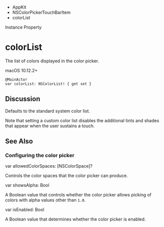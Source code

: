 

- AppKit
- NSColorPickerTouchBarItem
-  colorList 

Instance Property

# colorList

The list of colors displayed in the color picker.

macOS 10.12.2+

``` source
@MainActor
var colorList: NSColorList! { get set }
```

## Discussion

Defaults to the standard system color list.

Note that setting a custom color list disables the additional tints and shades that appear when the user sustains a touch.

## See Also

### Configuring the color picker

var allowedColorSpaces: [NSColorSpace]?

Controls the color spaces that the color picker can produce.

var showsAlpha: Bool

A Boolean value that controls whether the color picker allows picking of colors with alpha values other than `1.0`.

var isEnabled: Bool

A Boolean value that determines whether the color picker is enabled.

